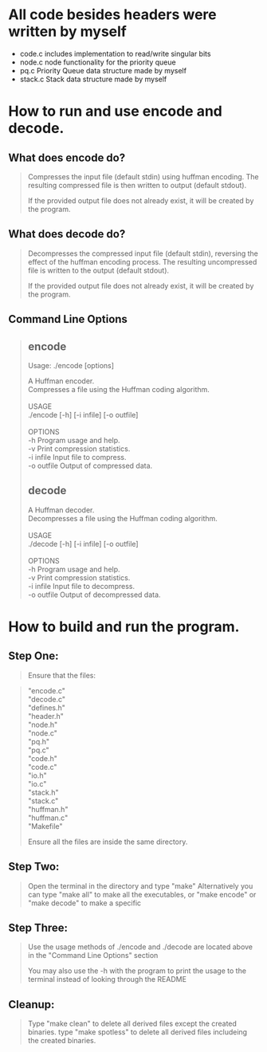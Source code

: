 # All code besides headers were written by myself
- code.c includes implementation to read/write singular bits
- node.c node functionality for the priority queue
- pq.c Priority Queue data structure made by myself
- stack.c Stack data structure made by myself

How to run and use encode and decode.
================================================

What does encode do?
------------------
> Compresses the input file (default stdin) using huffman encoding. The resulting compressed file is then written to output (default stdout).
> 
> If the provided output file does not already exist, it will be created by the program.
>
What does decode do?
------------------
> Decompresses the compressed input file (default stdin), reversing the effect of the huffman encoding process. 
> The resulting uncompressed file is written to the output (default stdout).
>
> If the provided output file does not already exist, it will be created by the program.
>


Command Line Options
--------------------
>encode
>------------------
>Usage: ./encode [options]
>
>  A Huffman encoder.\
>  Compresses a file using the Huffman coding algorithm.\
>\
>USAGE\
>  ./encode [-h] [-i infile] [-o outfile]\
>\
>OPTIONS\
>  -h             Program usage and help.\
>  -v             Print compression statistics.\
>  -i infile      Input file to compress.\
>  -o outfile     Output of compressed data.
>
>
>
>decode
>------------------
>  A Huffman decoder.\
>  Decompresses a file using the Huffman coding algorithm.\
>\
>USAGE\
>  ./decode [-h] [-i infile] [-o outfile]\
>\
>OPTIONS\
>  -h             Program usage and help.\
>  -v             Print compression statistics.\
>  -i infile      Input file to decompress.\
>  -o outfile     Output of decompressed data.




How to build and run the program.
=================================

Step One:
---------
> Ensure that the files:

> "encode.c"\
> "decode.c"\
> "defines.h"\
> "header.h"\
> "node.h"\
> "node.c"\
> "pq.h"\
> "pq.c"\
> "code.h"\
> "code.c"\
> "io.h"\
> "io.c"\
> "stack.h"\
> "stack.c"\
> "huffman.h"\
> "huffman.c"\
> "Makefile"
>
> Ensure all the files are inside the same directory.
>
Step Two:
---------
> Open the terminal in the directory and type "make"
> Alternatively you can type "make all" to make all the executables,
> or "make encode" or "make decode" to make a specific 
>
Step Three:
-----------
> Use the usage methods of ./encode and ./decode are located above in the "Command Line Options" section
>
> You may also use the -h with the program to print the usage to the terminal instead
> of looking through the README

Cleanup:
-----------
> Type "make clean" to delete all derived files except the created binaries.
> type "make spotless" to delete all derived files includeing the created binaries.
